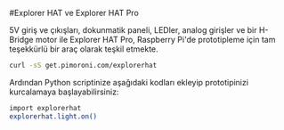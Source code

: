 <!--
---
name: Explorer HAT Pro
manufacturer: Pimoroni
url: https://github.com/pimoroni/explorer-hat
github: https://github.com/pimoroni/explorer-hat
buy: http://shop.pimoroni.com/products/explorer-hat
description: Hepsi-bir-arada, hafif, hızlı, dokunma, giriş ve çıkış destekleyen eklenti
  kartı.
pincount: 40
i2c:
  '0x28':
    name: Cap Touch
    device: cap1208
  '0x48':
    name: Analog Input
    device: ads1015
pin:
  '3': {}
  '5': {}
  '7':
    name: LED 1
    mode: output
    active: high
  '8': {}
  '10': {}
  '11':
    name: LED 2
    mode: output
    active: high
  '12': {}
  '13':
    name: LED 3
    mode: output
    active: high
  '15':
    name: Input 2
    mode: input
    active: high
  '16':
    name: Input 1
    mode: input
    active: high
  '18':
    name: Input 3
    mode: input
    active: high
  '19': {}
  '21': {}
  '22':
    name: Input 4
    mode: input
    active: high
  '23': {}
  '24': {}
  '29':
    name: LED 4
    mode: output
    active: high
  '31':
    name: Output 1
    mode: output
    active: high
  '32':
    name: Output 2
    mode: output
    active: high
  '33':
    name: Output 3
    mode: output
    active: high
  '35':
    name: Motor 1 +
    mode: output
    active: high
  '36':
    name: Output 4
    mode: output
    active: high
  '37':
    name: Motor 2 -
    mode: output
    active: high
  '38':
    name: Motor 1 -
    mode: output
    active: high
  '40':
    name: Motor 2 +
    mode: output
    active: high
 -->
#Explorer HAT ve Explorer HAT Pro

5V giriş ve çıkışları, dokunmatik paneli, LEDler, analog girişler ve bir H-Bridge motor ile Explorer HAT Pro, Raspberry Pi'de prototipleme için tam teşekkürlü bir araç olarak teşkil etmekte.

```bash
curl -sS get.pimoroni.com/explorerhat
```

Ardından Python scriptinize aşağıdaki kodları ekleyip prototipinizi kurcalamaya başlayabilirsiniz:

```bash
import explorerhat
explorerhat.light.on()
```
